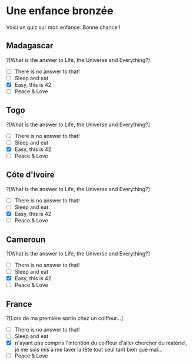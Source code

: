# Une enfance bronzée

Voici un quiz sur mon enfance. Bonne chance !

## Madagascar

?[What is the answer to Life, the Universe and Everything?]
-[ ] There is no answer to that!
-[ ] Sleep and eat
-[x] Easy, this is 42
-[ ] Peace & Love

## Togo

?[What is the answer to Life, the Universe and Everything?]
-[ ] There is no answer to that!
-[ ] Sleep and eat
-[x] Easy, this is 42
-[ ] Peace & Love

## Côte d'Ivoire

?[What is the answer to Life, the Universe and Everything?]
-[ ] There is no answer to that!
-[ ] Sleep and eat
-[x] Easy, this is 42
-[ ] Peace & Love

## Cameroun

?[What is the answer to Life, the Universe and Everything?]
-[ ] There is no answer to that!
-[ ] Sleep and eat
-[x] Easy, this is 42
-[ ] Peace & Love

## France

?[Lors de ma première sortie chez un coiffeur...]
-[ ] There is no answer to that!
-[ ] Sleep and eat
-[x] n'ayant pas compris l'intention du coiffeur d'aller chercher du matériel, je me suis mis à me laver la tête tout seul tant bien que mal...
-[ ] Peace & Love
